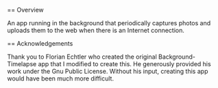 == Overview

An app running in the background that periodically captures photos and
uploads them to the web when there is an Internet connection.

== Acknowledgements

Thank you to Florian Echtler who created the original
Background-Timelapse app that I modified to create this. He generously
provided his work under the Gnu Public License. Without his input,
creating this app would have been much more difficult.